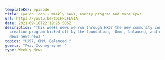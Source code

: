 ```yaml
---
templateKey: episode
title: Eye on Icon - Weekly news, Bounty program and more Ep67
url: https://youtu.be/CD1FkLFLV1A
date: 2021-09-16T22:19:25.505Z
description: "This weeks news we run through HX57 the new community content
  creation program kicked off by the foundation,  Omm , balanced, and more..
  News news news "
topics: "HX57, OMM, Balanced "
guests: "Fez, Iconographer "
type: Weekly News
---
```

